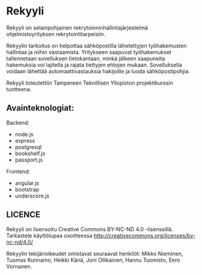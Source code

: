 # Rekyyli

Rekyyli on selainpohjainen rekrytoinninhallintajärjestelmä ohjelmistoyrityksen rekrytointitarpeisiin.

Rekyylin tarkoitus on helpottaa sähköpostilla lähetettyjen työhakemusten hallintaa ja niihin vastaamista. Yritykseen saapuvat työhakemukset tallennetaan sovelluksen tietokantaan, minkä jälkeen saapuneita hakemuksia voi lajitella ja rajata tiettyjen ehtojen mukaan. Sovelluksella voidaan lähettää automaattivastauksia hakijoille ja luoda sähköpostipohjia.


Rekyyli toteutettiin Tampereen Teknillisen Yliopiston projektikurssin tuotteena.


## Avainteknologiat:
Backend:
- node.js
- express
- postgresql
- bookshelf.js
- passport.js

Frontend:
- angular.js
- bootstrap
- underscore.js



## LICENCE

Rekyyli on lisensoitu Creative Commons BY-NC-ND 4.0 -lisenssillä. 
Tarkastele käyttölupaa osoitteessa http://creativecommons.org/licenses/by-nc-nd/4.0/

Rekyylin tekijänoikeudet omistavat seuraavat henkilöt:
Mikko Nieminen, Tuomas Kunnamo, Heikki Känä, Joni Ollikainen, Hannu Tuomisto, Eero Vornanen.
